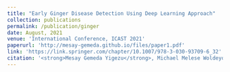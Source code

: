 ```yaml
---
title: "Early Ginger Disease Detection Using Deep Learning Approach"
collection: publications
permalink: /publication/ginger
date: August, 2021
venue: 'International Conference, ICAST 2021'
paperurl: 'http://mesay-gemeda.github.io/files/paper1.pdf'
link: 'https://link.springer.com/chapter/10.1007/978-3-030-93709-6_32'
citation: '<strong>Mesay Gemeda Yigezu</strong>, Michael Melese Woldeyohannis, Atnafu Lambebo Tonja. 2021. &quot;Early Ginger Disease Detection Using Deep Learning Approach.&quot; <i>Advances of Science and Technology: 9th EAI International Conference, ICAST 2021,Springer International Publishing, 2022.</i>'
---
```

